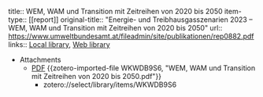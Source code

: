 title:: WEM, WAM und Transition  mit Zeitreihen von 2020 bis 2050
item-type:: [[report]]
original-title:: "Energie- und Treibhausgasszenarien 2023 – WEM, WAM und Transition  mit Zeitreihen von 2020 bis 2050"
url:: https://www.umweltbundesamt.at/fileadmin/site/publikationen/rep0882.pdf
links:: [Local library](zotero://select/library/items/32QBW9XL), [Web library](https://www.zotero.org/users/46463/items/32QBW9XL)

- Attachments
	- [PDF](zotero://select/library/items/WKWDB9S6) {{zotero-imported-file WKWDB9S6, "WEM, WAM und Transition  mit Zeitreihen von 2020 bis 2050.pdf"}}
		- zotero://select/library/items/WKWDB9S6